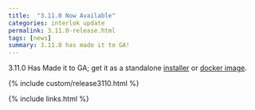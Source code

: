 ```yaml
---
title:  "3.11.0 Now Available"
categories: interlok update
permalink: 3.11.0-release.html
tags: [news]
summary: 3.11.0 has made it to GA!
---
```


3.11.0 Has Made it to GA; get it as a standalone [installer][] or [docker image][].

{% include custom/release3110.html %}

[installer]: https://development.adaptris.net/installers/Interlok
[docker image]: https://hub.docker.com/r/adaptris/interlok/tags
{% include links.html %}
